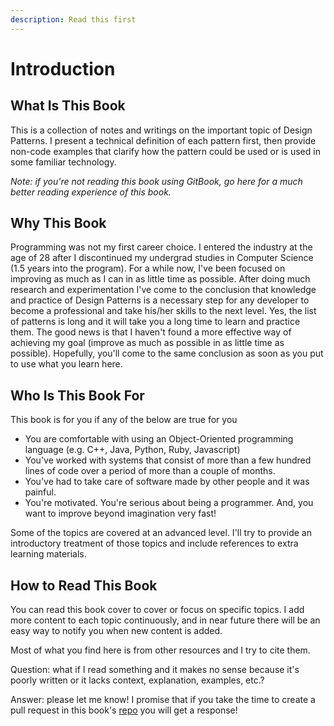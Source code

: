 ```yaml
---
description: Read this first
---
```


# Introduction

## What Is This Book

This is a collection of notes and writings on the important topic of Design Patterns. I present a technical definition of each pattern first, then provide non-code examples that clarify how the pattern could be used or is used in some familiar technology.

_Note: if you're not reading this book using GitBook, go here for a much better reading experience of this book._

## Why This Book

Programming was not my first career choice. I entered the industry at the age of 28 after I discontinued my undergrad studies in Computer Science \(1.5 years into the program\). For a while now, I've been focused on improving as much as I can in as little time as possible. After doing much research and experimentation I've come to the conclusion that knowledge and practice of Design Patterns is a necessary step for any developer to become a professional and take his/her skills to the next level. Yes, the list of patterns is long and it will take you a long time to learn and practice them. The good news is that I haven't found a more effective way of achieving my goal \(improve as much as possible in as little time as possible\). Hopefully, you'll come to the same conclusion as soon as you put to use what you learn here.

## Who Is This Book For

This book is for you if any of the below are true for you

* You are comfortable with using an Object-Oriented programming language \(e.g. C++, Java, Python, Ruby, Javascript\)
* You've worked with systems that consist of more than a few hundred lines of code over a period of more than a couple of months.
* You've had to take care of software made by other people and it was painful.
* You're motivated. You're serious about being a programmer. And, you want to improve beyond imagination very fast!

Some of the topics are covered at an advanced level. I'll try to provide an introductory treatment of those topics and include references to extra learning materials.

## How to Read This Book

You can read this book cover to cover or focus on specific topics. I add more content to each topic continuously, and in near future there will be an easy way to notify you when new content is added.

Most of what you find here is from other resources and I try to cite them.

Question: what if I read something and it makes no sense because it's poorly written or it lacks context, explanation, examples, etc.?

Answer: please let me know! I promise that if you take the time to create a pull request in this book's [repo](https://github.com/mikaeilorfanian/BetterCoderBook) you will get a response!


